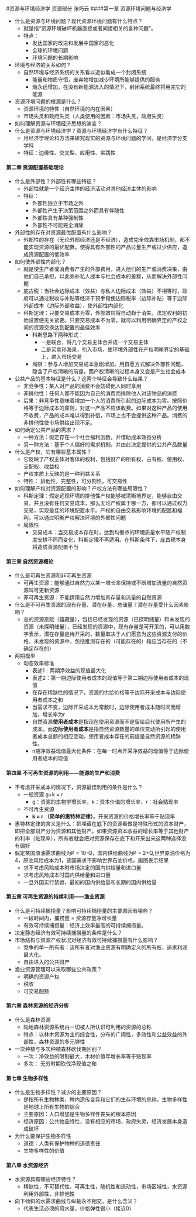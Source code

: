 #资源与环境经济学 资源部分 张巧云
####第一章 资源环境问题与经济学
* 什么是资源与环境问题？现代资源环境问题有什么特点？
	* 就是指“资源环境破坏机器直接或者间接相关的各种问题”。
	* 特点：
		* 发达国家的改进和发展中国家的恶化
		* 全球的环境问题
		* 环境问题的长期影响
* 环境与经济的关系如何？
	* 自然环境与经济系统的关系看以近似看成一个封闭系统
		* 能量和物质守恒，废弃物增加减少环境所能够提供的服务
		* 熵永远增加，在没有新能源流入的情况下，封闭系统最终将用完它的能源
* 资源环境问题的根源是什么？
	* 资源环境的特性（自然环境的内在因素）
	* 市场失灵和政府失灵（人类使用的因素：市场失灵，政府失灵）
* 如何理解资源与环境经济思想的演变？
* 什么是资源与环境经济学？资源与环境经济学有什么特征？
	* 用经济学理论和方法来研究现实的资源与环境问题的学问，是经济学分支学科
	* 特征：边缘性、交叉型、应用性、实践性

#### 第二章 资源配置基础理论
* 什么是外部性？外部性有哪些特征？
	* 外部性就是一个经济主体的经济活动对其他经济主体的影响
	* 特征：
		* 外部性独立于市场之外
		* 外部性产生于决策范围之外而具有伴随性
		* 外部性具有某种强制性
		* 外部性不可能完全消除
* 外部性的存在对资源最优配置有什么影响？
	* 外部性的存在（无论外部经济还是不经济），造成完全依靠市场机制，都不能实现资源的最优配置，使得具有外部性的产品过量生产或过少供应，造成资源配置的低效率
* 如何使外部性内部化？
	* 就是使生产者或消费者产生的外部费用，进入他们的生产或消费决策，由他们自己承担，以此弥补私人成本与社会成本的差额，从而解决外部性问题
	* 庇古税：当社会边际成本（效益）与私人边际成本（效益）不相等时，政府可以通过税收与补贴等经济干预手段使边际税率（边际补贴）等于边际外部成本（边际外部收益），使外部性内部化
	* 科斯定理：只要交易成本为零，外部效应将自动趋于消失，法定权利的初始设置便无关紧要。只要交易成本不为零，就可以利用明确界定的产权之间的资源交换达到配置的最佳效率
		* 科斯思路下两种形式： 
			* 一是联合，将几个交易主体合并成一个交易主体 
			* 二是买卖孙海泉，引入市场，使环境外部性在产权明晰界定的基础上，进入市场交易
		* 局限：参与人增加交易成本急剧增加。用自愿方式解决外部性问题，隐含了产权清晰的前提，而产权清晰的过程本身又会是产生社会成本
* 公共产品的基本特征是什么？这两个特征会导致什么结果？
	* 非竞争性：某人对产品的消费不会妨碍他人同时享用  
	* 非排他性：任何人都不能因为自己的消费而排除他人对该物品的消费
	* 后果：非竞争性意味着增加一个人的消费所引起的边际成本为零。按照价格等于边际成本的原则，对这一产品不应该收费。如果对这种产品的使用不收费，产品的成本难以得到补偿，市场上也不会提供这种产品。消费的非排他性使市场供给出现不足。
* 如何确定公共产品的需求？
	* 一种方法：假定存在一个社会福利函数，并借助成本效益分析
	* 另一种方法：基于个人偏好的需求机制，并由此决定提供的公共产品数量
* 什么是产权，它有哪些基本属性？
	* 它反映了产权主体对客体的权利，包括财产的所有权、占有权、使用权、支配权、收益权
	* 产权本质上反映的是一种利益关系
	* 特性： 排他性，完整性，可分割性，可交易性
* 如何理解产权对资源配置的影响？产权方法有哪些局限性？
	* 科斯定理：假定远观环境的排他性产权能够被清晰地界定，能够自由交易，并且没有任何交易成本，那么无论产权属于哪一方，都可以通过权力交易，实现最佳的环境配置水平。产权的自由交易影响环境的配置和福利，可以通过明晰产权解决环境的外部性问题
	* 局限性
		* 交易成本：当交易成本存在时，达到均衡点的环境质量水平随产权制度安排不同而变化，科斯定理不再适用。在科斯条件下，庇古税本身将造成资源配置不当   
		
#### 第三章 自然资源概论
* 什么是可再生资源和非可再生资源
	* 可再生资源：能够通过自然力以某一增长率保持或不断增加流量的自然资源叫可更新资源
	* 菲可再生资源：不能运用自然力增加其存量和流量的自然资源
* 什么是不可再生资源的现有存量、潜在存量、总储量？潜在存量受什么因素影响？ 
	* 总的资源禀赋（蕴藏量），包括已经发现的资源（已探明储量）和未发现的资源（未探明储量），已经发现的资源中，现有存量是可开采的，可以用数字表示，潜在存量是待开采的，数量取决于人们愿意为这些资源支付的价格。未发现的资源中，包括推测存在的（可能存在的）和应当存在的（不确定存在的）
* 两期模型
	* 动态效率标准
		* 表述1：两期净效益的现值最大化 
		* 表述2：第一期边际使用者成本的现值等于第二期边际使用者成本的现值
		* 在存在稀缺性的情况下，资源的供给价格等于边际开采成本与边际使用者成本之和
		* 当需求不变，边际开采成本为常数时，边际使用者成本随时间而增加，增长率为r
		* 自然资源**使用者成本**是指现在使用资源而不是留给后代使用所产生的成本。而**边际使用者成本**是指自然资源数量的单位变动所引起的使用者成本总额的相应变动。使用者成本存在的前提是自然资源的稀缺性。
		* n期净效益现值最大化条件：在每一时点开采净效益的现值等于边际使用者成本的现值

#### 第四章 不可再生资源的利用——能源的生产和消费
* 不考虑开采成本的情况下，资源最佳利用的条件是什么？
	* 一般资源 g+k = r
		* g：资源的生物学增长率，k：资本价值的增长率，r：社会贴现率
	* 不可再生资源
		* **k = r （简单的惠特林定律）**。开采资源的价格增长率等于贴现率 
* 惠特林定律的含义是什么：把埋藏在底下的资源看做是特殊形式的资本财产，即把全部财产分为资源和其他财产。如果资源资本收益的增长率等于其他财产的利率（贴现率），所有者就会把对资源保存在底下和开采出来这两种选择没有偏好
* 假定某国原油需求曲线为P = 10-Q，国内供给曲线为P = 2+Q,世界原油价格为4，原油风险成本为1，该国需求不影响世界石油价格。画图表示结果
	* 求不考虑风险成本时市场决定的国内供给量和进口量
	* 求考虑风险成本时国内供给量和进口量
	* 一旦外国实行禁运，最初的国内供给量和长期的国内供给量

#### 第五章 可再生资源的持续利用——渔业资源
* 什么是可持续捕捞量？影响可持续捕捞量的主要原因有哪些？
	* 一段时间内，捕捞量 = 资源存量净增长量 
	* 有效可持续捕捞量：经济上效率最高的可持续捕捞量。 
* 决定静态经济有效可持续捕捞量的条件是什么？
* 市场结构与资源产权状况对经济有效可持续捕捞量有什么影响？
	* 竞争的单一所有者：该所有者对渔业资源有明确定义的所有权，追求利润最大化。 
	* 自由进入的公共财产
* 渔业资源管理可以采取哪些公共政策？
	* 明确的资源产权
	* 税收
	* 可交易配额

#### 第六章 森林资源的经济分析
* 什么是森林资源
	* 陆地森林资源系统内一切被人所认识可利用的资源的总称
	* 特点：以林木资源为主的综合性，分布的广阔性，多效性和公益效益的外部性，森林资源的多元弹性
* 一次种植与多次种植森林砍伐期区别？
	* 一次：净效益的限制最大，木材价值年增长率等于贴现率
	* 多次： 无穷时期砍伐净现值之和
	
#### 第七章 生物多样性
* 什么是生物多样性？减少的主要原因？
	* 是指所有生物种类、种内遗传变异和它们的生存环境的总称。生物多样性是地球上所有生物的综合  
	* 主要原因：人口增加是生物多样性丧失的根本原因
	* 经济原因：公共物品特性，没有相应的市场，政府失灵，经济发展本身造成破坏
* 为什么要保护生物多样性
	* 道德：人类有保护物种的道德责任
	* 生物多样性的价值

#### 第八章 水资源经济
* 水资源具有哪些经济特性？
	* 稀缺性，不可替代性，可再生性，随机性和流动性，市场区域性，水资源利用外部性，非排他性
* 向下倾斜的水需求曲线与纵轴永不相交，是什么含义？
	* 代表生活必须的用水量，价格弹性很小（接近0）  
